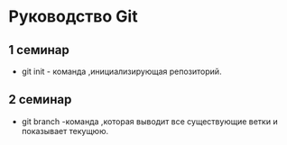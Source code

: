 # Руководство Git 

## 1 семинар

* git init - команда ,инициализирующая репозиторий.
## 2 семинар

* git branch -команда ,которая выводит все существующие ветки и показывает текущюю.
